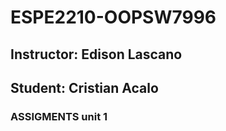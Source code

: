 # ESPE2210-OOPSW7996
## Instructor: Edison Lascano
## Student: Cristian Acalo
### ASSIGMENTS unit 1
